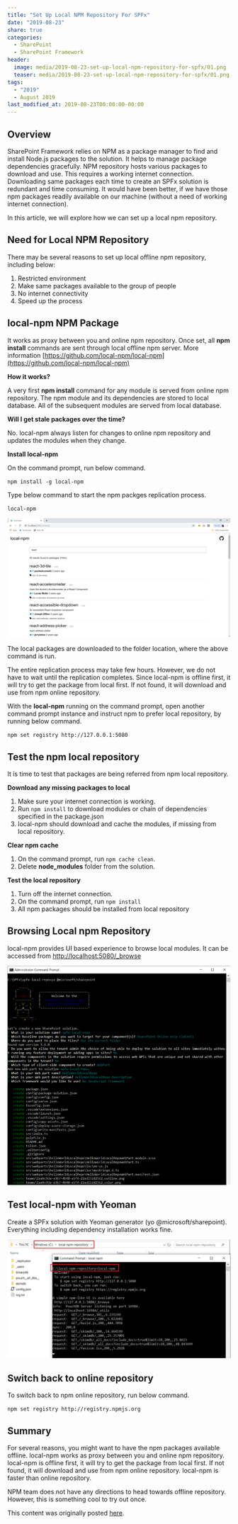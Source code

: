 ```yaml
---
title: "Set Up Local NPM Repository For SPFx"
date: "2019-08-23"
share: true
categories:
  - SharePoint
  - SharePoint Framework
header:
  image: media/2019-08-23-set-up-local-npm-repository-for-spfx/01.png
  teaser: media/2019-08-23-set-up-local-npm-repository-for-spfx/01.png
tags:
  - "2019"
  - August 2019
last_modified_at: 2019-08-23T00:00:00-00:00
---
```


## Overview

SharePoint Framework relies on NPM as a package manager to find and install Node.js packages to the solution. It helps to manage package dependencies gracefully. NPM repository hosts various packages to download and use. This requires a working internet connection. Downloading same packages each time to create an SPFx solution is redundant and time consuming. It would have been better, if we have those npm packages readily available on our machine (without a need of working internet connection).

In this article, we will explore how we can set up a local npm repository.


## Need for Local NPM Repository

There may be several reasons to set up local offline npm repository, including below:

1. Restricted environment
2. Make same packages available to the group of people
3. No internet connectivity
4. Speed up the process


## local-npm NPM Package

It works as proxy between you and online npm repository. Once set, all **npm install** commands are sent through local offline npm server. More information [https://github.com/local-npm/local-npm](https://github.com/local-npm/local-npm)

**How it works?**

A very first **npm install** command for any module is served from online npm repository. The npm module and its dependencies are stored to local database. All of the subsequent modules are served from local database.

**Will I get stale packages over the time?**

No. local-npm always listen for changes to online npm repository and updates the modules when they change.

**Install local-npm**

On the command prompt, run below command.

```
npm install -g local-npm
```

Type below command to start the npm packges replication process.

```
local-npm
```

![](/media/2019-08-23-set-up-local-npm-repository-for-spfx/01.png)

The local packages are downloaded to the folder location, where the above command is run.

The entire replication process may take few hours. However, we do not have to wait until the replication completes. Since local-npm is offline first, it will try to get the package from local first. If not found, it will download and use from npm online repository.

With the **local-npm** running on the command prompt, open another command prompt instance and instruct npm to prefer local repository, by running below command.

```
npm set registry http://127.0.0.1:5080
```


## Test the npm local repository

It is time to test that packages are being referred from npm local repository.

**Download any missing packages to local**

1. Make sure your internet connection is working.
2. Run ```npm install``` to download modules or chain of dependencies specified in the package.json
3. local-npm should download and cache the modules, if missing from local repository.

**Clear npm cache**

1. On the command prompt, run ```npm cache clean```.
2. Delete **node_modules** folder from the solution.

**Test the local repository**

1. Turn off the internet connection.
2. On the command prompt, run ```npm install```
3. All npm packages should be installed from local repository


## Browsing Local npm Repository

local-npm provides UI based experience to browse local modules. It can be accessed from [http://localhost:5080/\_browse](http://localhost:5080/_browse)

![](/media/2019-08-23-set-up-local-npm-repository-for-spfx/02.png)


## Test local-npm with Yeoman

Create a SPFx solution with Yeoman generator (yo @microsoft/sharepoint). Everything including dependency installation works fine.

![](/media/2019-08-23-set-up-local-npm-repository-for-spfx/03.png)


## Switch back to online repository

To switch back to npm online repository, run below command.

```
npm set registry http://registry.npmjs.org
```


## Summary

For several reasons, you might want to have the npm packages available offline. local-npm works as proxy between you and online npm repository. local-npm is offline first, it will try to get the package from local first. If not found, it will download and use from npm online repository. local-npm is faster than online repository.

NPM team does not have any directions to head towards offline repository. However, this is something cool to try out once.

This content was originally posted [here](https://www.c-sharpcorner.com/article/set-up-local-npm-repository-for-spfx/).
